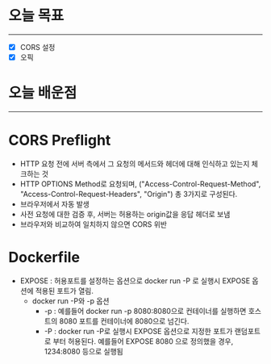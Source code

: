 # 오늘 목표

---

- [x]  CORS 설정
- [x]  오픽

# 오늘 배운점

---

# CORS Preflight

- HTTP 요청 전에 서버 측에서 그 요청의 메서드와 헤더에 대해 인식하고 있는지 체크하는 것
- HTTP OPTIONS Method로 요청되며, ("Access-Control-Request-Method", "Access-Control-Request-Headers", "Origin") 총 3가지로 구성된다.
- 브라우저에서 자동 발생
- 사전 요청에 대한 검증 후, 서버는 허용하는 origin값을 응답 헤더로 보냄
- 브라우저와 비교하여 일치하지 않으면 CORS 위반

# Dockerfile

- EXPOSE : 허용포트를 설정하는 옵션으로 docker run -P 로 실행시 EXPOSE 옵션에 적용된 포트가 열림.
    - docker run -P와 -p 옵션
        - -p : 예를들어 docker run -p 8080:8080으로 컨테이너를 실행하면 호스트의 8080 포트를 컨테이너에 8080으로 넘긴다.
        - -P : docker run -P로 실행시 EXPOSE 옵션으로 지정한 포트가 랜덤포트로 부터 허용된다. 예를들어 EXPOSE 8080 으로 정의했을 경우, 1234:8080 등으로 실행됨